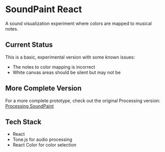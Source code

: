 # SoundPaint React

A sound visualization experiment where colors are mapped to musical notes.

## Current Status
This is a basic, experimental version with some known issues:
- The notes to color mapping is incorrect
- White canvas areas should be silent but may not be

## More Complete Version
For a more complete prototype, check out the original Processing version:
[Processing SoundPaint](https://github.com/zvuho/SoundPaint)

## Tech Stack
- React
- Tone.js for audio processing
- React Color for color selection
